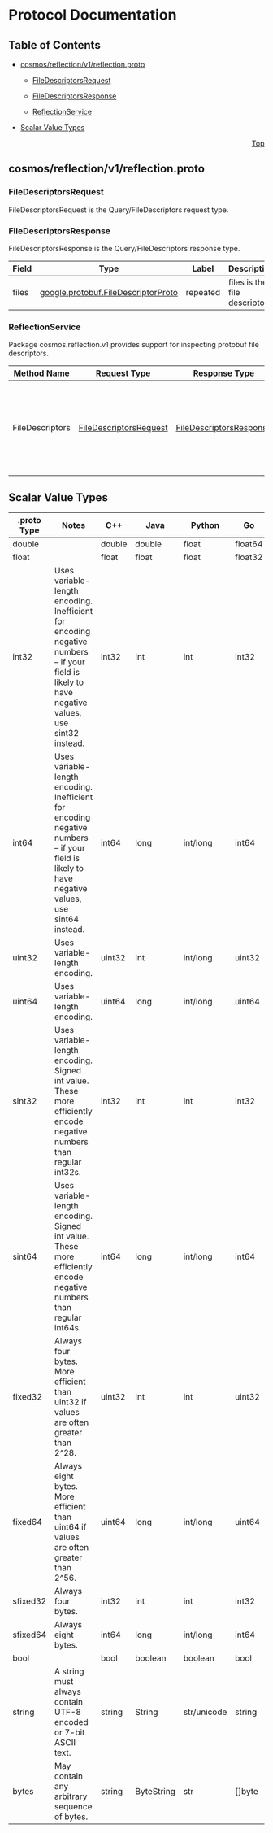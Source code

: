 # Protocol Documentation
<a name="top"></a>

## Table of Contents

- [cosmos/reflection/v1/reflection.proto](#cosmos_reflection_v1_reflection-proto)
    - [FileDescriptorsRequest](#cosmos-reflection-v1-FileDescriptorsRequest)
    - [FileDescriptorsResponse](#cosmos-reflection-v1-FileDescriptorsResponse)
  
    - [ReflectionService](#cosmos-reflection-v1-ReflectionService)
  
- [Scalar Value Types](#scalar-value-types)



<a name="cosmos_reflection_v1_reflection-proto"></a>
<p align="right"><a href="#top">Top</a></p>

## cosmos/reflection/v1/reflection.proto



<a name="cosmos-reflection-v1-FileDescriptorsRequest"></a>

### FileDescriptorsRequest
FileDescriptorsRequest is the Query/FileDescriptors request type.






<a name="cosmos-reflection-v1-FileDescriptorsResponse"></a>

### FileDescriptorsResponse
FileDescriptorsResponse is the Query/FileDescriptors response type.


| Field | Type | Label | Description |
| ----- | ---- | ----- | ----------- |
| files | [google.protobuf.FileDescriptorProto](#google-protobuf-FileDescriptorProto) | repeated | files is the file descriptors. |





 

 

 


<a name="cosmos-reflection-v1-ReflectionService"></a>

### ReflectionService
Package cosmos.reflection.v1 provides support for inspecting protobuf
file descriptors.

| Method Name | Request Type | Response Type | Description |
| ----------- | ------------ | ------------- | ------------|
| FileDescriptors | [FileDescriptorsRequest](#cosmos-reflection-v1-FileDescriptorsRequest) | [FileDescriptorsResponse](#cosmos-reflection-v1-FileDescriptorsResponse) | FileDescriptors queries all the file descriptors in the app in order to enable easier generation of dynamic clients. |

 



## Scalar Value Types

| .proto Type | Notes | C++ | Java | Python | Go | C# | PHP | Ruby |
| ----------- | ----- | --- | ---- | ------ | -- | -- | --- | ---- |
| <a name="double" /> double |  | double | double | float | float64 | double | float | Float |
| <a name="float" /> float |  | float | float | float | float32 | float | float | Float |
| <a name="int32" /> int32 | Uses variable-length encoding. Inefficient for encoding negative numbers – if your field is likely to have negative values, use sint32 instead. | int32 | int | int | int32 | int | integer | Bignum or Fixnum (as required) |
| <a name="int64" /> int64 | Uses variable-length encoding. Inefficient for encoding negative numbers – if your field is likely to have negative values, use sint64 instead. | int64 | long | int/long | int64 | long | integer/string | Bignum |
| <a name="uint32" /> uint32 | Uses variable-length encoding. | uint32 | int | int/long | uint32 | uint | integer | Bignum or Fixnum (as required) |
| <a name="uint64" /> uint64 | Uses variable-length encoding. | uint64 | long | int/long | uint64 | ulong | integer/string | Bignum or Fixnum (as required) |
| <a name="sint32" /> sint32 | Uses variable-length encoding. Signed int value. These more efficiently encode negative numbers than regular int32s. | int32 | int | int | int32 | int | integer | Bignum or Fixnum (as required) |
| <a name="sint64" /> sint64 | Uses variable-length encoding. Signed int value. These more efficiently encode negative numbers than regular int64s. | int64 | long | int/long | int64 | long | integer/string | Bignum |
| <a name="fixed32" /> fixed32 | Always four bytes. More efficient than uint32 if values are often greater than 2^28. | uint32 | int | int | uint32 | uint | integer | Bignum or Fixnum (as required) |
| <a name="fixed64" /> fixed64 | Always eight bytes. More efficient than uint64 if values are often greater than 2^56. | uint64 | long | int/long | uint64 | ulong | integer/string | Bignum |
| <a name="sfixed32" /> sfixed32 | Always four bytes. | int32 | int | int | int32 | int | integer | Bignum or Fixnum (as required) |
| <a name="sfixed64" /> sfixed64 | Always eight bytes. | int64 | long | int/long | int64 | long | integer/string | Bignum |
| <a name="bool" /> bool |  | bool | boolean | boolean | bool | bool | boolean | TrueClass/FalseClass |
| <a name="string" /> string | A string must always contain UTF-8 encoded or 7-bit ASCII text. | string | String | str/unicode | string | string | string | String (UTF-8) |
| <a name="bytes" /> bytes | May contain any arbitrary sequence of bytes. | string | ByteString | str | []byte | ByteString | string | String (ASCII-8BIT) |

